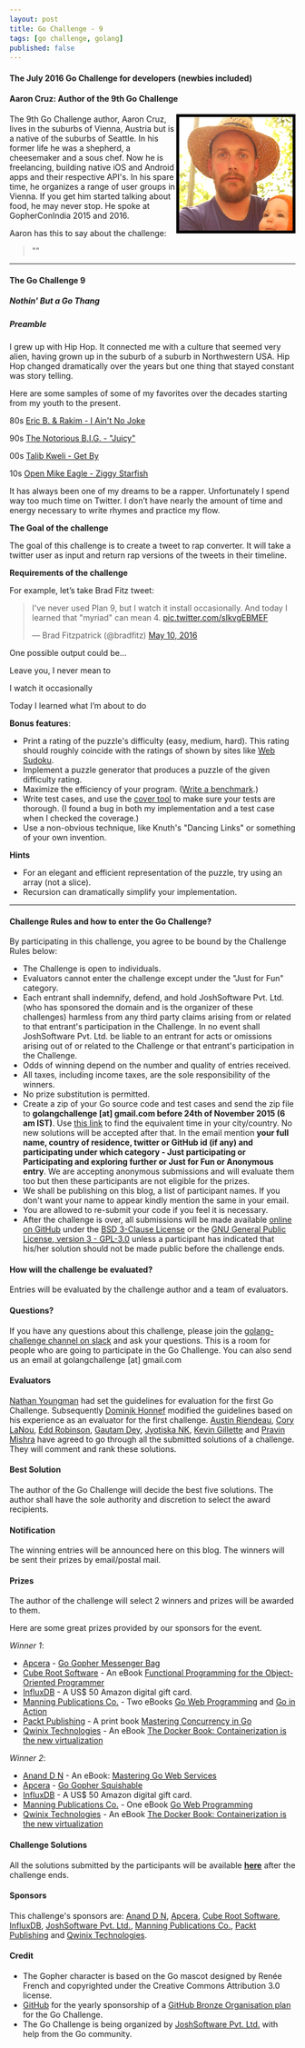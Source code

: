 ```yaml
---
layout: post
title: Go Challenge - 9
tags: [go challenge, golang]
published: false
---
```


#### The July 2016 Go Challenge for developers (newbies included)

#### Aaron Cruz: Author of the 9th Go Challenge

<img align="right" src="/images/aaron-cruz.jpg" height="200" width="200" alt="Aaron Cruz" title="Aaron Cruz" style="border:5px solid black" />
The 9th Go Challenge author, Aaron Cruz, lives in the suburbs of Vienna, Austria but is a native of the suburbs of Seattle. In his former life he was a shepherd, a cheesemaker and a sous chef. Now he is freelancing, building native iOS and Android apps and their respective API's. In his spare time, he organizes a range of user groups in Vienna. If you get him started talking about food, he may never stop. He spoke at GopherConIndia 2015 and 2016.

Aaron has this to say about the challenge:

> ""

--- 

#### The Go Challenge 9

##### Nothin' But a Go Thang

##### Preamble

I grew up with Hip Hop. It connected me with a culture that seemed very alien, having grown up in the suburb of a suburb in Northwestern USA. Hip Hop changed dramatically over the years but one thing that stayed constant was story telling.

Here are some samples of some of my favorites over the decades starting from my youth to the present.

80s <a href="https://www.youtube.com/embed/2TN-kDEKxF0">Eric B. & Rakim - I Ain't No Joke</a>

90s <a href="https://youtu.be/_JZom_gVfuw">The Notorious B.I.G. - "Juicy"</a>

00s <a href="https://youtu.be/UVtpXvzzXiA">Talib Kweli - Get By</a>

10s <a href="https://youtu.be/R3ib9gCw1F4">Open Mike Eagle - Ziggy Starfish</a>

It has always been one of my dreams to be a rapper. Unfortunately I spend way too much time on Twitter. I don’t have nearly the amount of time and energy necessary to write rhymes and practice my flow.

**The Goal of the challenge**

The goal of this challenge is to create a tweet to rap converter. It will take a twitter user as input and return rap versions of the tweets in their timeline.

**Requirements of the challenge**

For example, let’s take Brad Fitz tweet:

> I've never used Plan 9, but I watch it install occasionally.
> And today I learned that "myriad" can mean 4. <a href="pic.twitter.com/sIkvgEBMEF">pic.twitter.com/sIkvgEBMEF</a>
>
> — Brad Fitzpatrick (@bradfitz) <a href="https://twitter.com/bradfitz/status/729875418837196800">May 10, 2016</a>

One possible output could be...

Leave you, I never mean to

I watch it occasionally  

Today I learned what I’m about to do

**Bonus features**:

* Print a rating of the puzzle's difficulty (easy, medium, hard). This rating should roughly coincide with the ratings of shown by sites like [Web Sudoku](http://www.websudoku.com/).
* Implement a puzzle generator that produces a puzzle of the given difficulty rating.
* Maximize the efficiency of your program. ([Write a benchmark](http://dave.cheney.net/2013/06/30/how-to-write-benchmarks-in-go).)
* Write test cases, and use the [cover tool](https://blog.golang.org/cover) to make sure your tests are thorough.
(I found a bug in both my implementation and a test case when I checked the coverage.)
* Use a non-obvious technique, like Knuth's "Dancing Links" or something of your own invention.

**Hints**

* For an elegant and efficient representation of the puzzle, try using an array (not a slice).
* Recursion can dramatically simplify your implementation.

---

#### Challenge Rules and how to enter the Go Challenge?

By participating in this challenge, you agree to be bound by the Challenge Rules below:

* The Challenge is open to individuals.
* Evaluators cannot enter the challenge except under the "Just for Fun" category.
* Each entrant shall indemnify, defend, and hold JoshSoftware Pvt. Ltd. (who has sponsored the domain and is the organizer of these challenges) harmless from any third party claims arising from or related to that entrant's participation in the Challenge. In no event shall JoshSoftware Pvt. Ltd. be liable to an entrant for acts or omissions arising out of or related to the Challenge or that entrant's participation in the Challenge.
* Odds of winning depend on the number and quality of entries received. 
* All taxes, including income taxes, are the sole responsibility of the winners. 
* No prize substitution is permitted.
* Create a zip of your Go source code and test cases and send the zip file to **golangchallenge [at] gmail.com before 24th of November 2015 (6 am IST)**. Use [this link](http://www.worldtimeserver.com/convert_time_in_IN.aspx?y=2015&mo=11&d=24&h=6&mn=0) to find the equivalent time in your city/country. No new solutions will be accepted after that. In the email mention **your full name, country of residence, twitter or GitHub id (if any) and participating under which category - Just participating or Participating and exploring further or Just for Fun or Anonymous entry**. We are accepting anonymous submissions and will evaluate them too but then these participants are not eligible for the prizes. 
* We shall be publishing on this blog, a list of participant names. If you don't want your name to appear kindly mention the same in your email. 
* You are allowed to re-submit your code if you feel it is necessary.
* After the challenge is over, all submissions will be made available [online on GitHub](https://github.com/golangchallenge/GCSolutions) under the [BSD 3-Clause License](http://opensource.org/licenses/BSD-3-Clause) or the [GNU General Public License, version 3 - GPL-3.0](http://opensource.org/licenses/GPL-3.0) unless a participant has indicated that his/her solution should not be made public before the challenge ends.

#### How will the challenge be evaluated?

Entries will be evaluated by the challenge author and a team of evaluators.

#### Questions?

If you have any questions about this challenge, please join the [golang-challenge channel on slack](http://t.co/n6EesY9Mmv) and ask your questions. This is a room for people who are going to participate in the Go Challenge. You can also send us an email at golangchallenge [at] gmail.com

#### Evaluators

[Nathan Youngman](https://twitter.com/nathany) had set the guidelines for evaluation for the first Go Challenge. Subsequently [Dominik Honnef](https://twitter.com/dominikhonnef) modified the guidelines based on his experience as an evaluator for the first challenge. [Austin Riendeau](https://github.com/apriendeau), [Cory LaNou](https://twitter.com/corylanou), [Edd Robinson](https://github.com/e-dard), [Gautam Dey](https://github.com/gdey), [Jyotiska NK](https://twitter.com/jyotiska_nk), [Kevin Gillette](https://twitter.com/kevingillette) and [Pravin Mishra](https://twitter.com/pravinmishra88) have agreed to go through all the submitted solutions of a challenge. They will comment and rank these solutions.

#### Best Solution

The author of the Go Challenge will decide the best five solutions. The author shall have the sole authority and discretion to select the award recipients. 

#### Notification

The winning entries will be announced here on this blog. The winners will be sent their prizes by email/postal mail.

#### Prizes

The author of the challenge will select 2 winners and prizes will be awarded to them.

Here are some great prizes provided by our sponsors for the event.

_Winner 1_:

* [Apcera](https://www.apcera.com/) - [Go Gopher Messenger Bag](https://www.googlemerchandisestore.com/shop.axd/Search?keywords=gopher)
* [Cube Root Software](http://cuberoot.in/) - An eBook [Functional Programming for the Object-Oriented Programmer](https://leanpub.com/fp-oo)
* [InfluxDB](http://influxdb.com/) - A US$ 50 Amazon digital gift card.
* [Manning Publications Co.](http://manning.com/) - Two eBooks [Go Web Programming](http://www.manning.com/chang/) and [Go in Action](http://www.manning.com/ketelsen/)
* [Packt Publishing](https://www.packtpub.com/) - A print book [Mastering Concurrency in Go](https://www.packtpub.com/application-development/mastering-concurrency-go)
* [Qwinix Technologies](http://www.qwinixtech.com/) - An eBook [The Docker Book: Containerization is the new virtualization](http://goo.gl/6sJJTy)

_Winner 2_:

* [Anand D N](https://twitter.com/Wanderer140) - An eBook: [Mastering Go Web Services](http://shop.oreilly.com/product/9781783981304.do)
* [Apcera](https://www.apcera.com/) - [Go Gopher Squishable](https://www.googlemerchandisestore.com/shop.axd/Search?keywords=gopher)
* [InfluxDB](http://influxdb.com/) - A US$ 50 Amazon digital gift card.
* [Manning Publications Co.](http://manning.com/) - One eBook [Go Web Programming](http://www.manning.com/chang/)
* [Qwinix Technologies](http://www.qwinixtech.com/) - An eBook [The Docker Book: Containerization is the new virtualization](http://goo.gl/6sJJTy)

#### Challenge Solutions

All the solutions submitted by the participants will be available **[here](https://github.com/golangchallenge/GCSolutions)** after the challenge ends.

#### Sponsors

This challenge's sponsors are: [Anand D N](https://twitter.com/Wanderer140), [Apcera](https://www.apcera.com/), [Cube Root Software](http://cuberoot.in/), [InfluxDB](http://influxdb.com/), [JoshSoftware Pvt. Ltd.](http://www.joshsoftware.com/), [Manning Publications Co.](http://manning.com/), [Packt Publishing](https://www.packtpub.com/) and [Qwinix Technologies](http://www.qwinixtech.com/).

#### Credit

* The Gopher character is based on the Go mascot designed by Renée French and copyrighted under the Creative Commons Attribution 3.0 license.
* [GitHub](https://github.com/) for the yearly sponsorship of a [GitHub Bronze Organisation plan](https://github.com/pricing) for the Go Challenge.
* The Go Challenge is being organized by [JoshSoftware Pvt. Ltd.](http://www.joshsoftware.com/) with help from the Go community.
